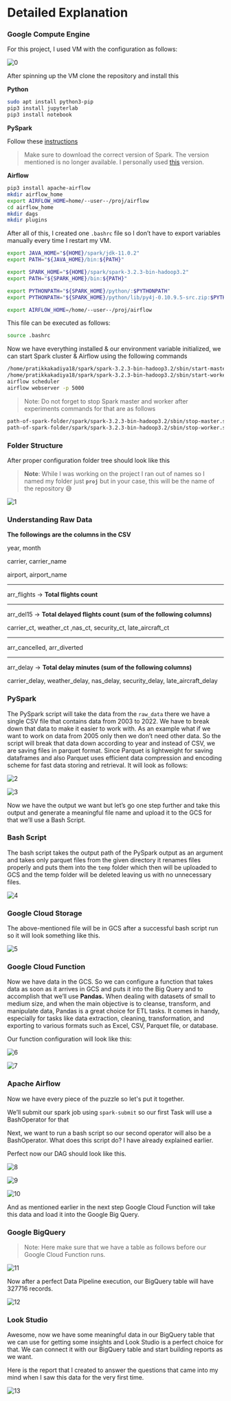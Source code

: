 # Detailed Explanation

### Google Compute Engine

For this project, I used VM with the configuration as follows:

![0](https://github.com/pratik-18/Airline-Delay-Analysis/blob/main/images/0.png)

After spinning up the VM clone the repository and install this

**Python**

```bash
sudo apt install python3-pip
pip3 install jupyterlab
pip3 install notebook
```

**PySpark**

Follow these [instructions](https://github.com/DataTalksClub/data-engineering-zoomcamp/blob/main/week_5_batch_processing/setup/linux.md)

> Make sure to download the correct version of Spark. The version mentioned is no longer available. I personally used [this](https://dlcdn.apache.org/spark/spark-3.3.2/spark-3.3.2-bin-hadoop3.tgz) version.
> 

**Airflow**

```bash
pip3 install apache-airflow
mkdir airflow_home
export AIRFLOW_HOME=home/--user--/proj/airflow
cd airflow_home
mkdir dags
mkdir plugins
```

After all of this, I created one `.bashrc` file so I don’t have to export variables manually every time I restart my VM.

```bash
export JAVA_HOME="${HOME}/spark/jdk-11.0.2"
export PATH="${JAVA_HOME}/bin:${PATH}"

export SPARK_HOME="${HOME}/spark/spark-3.2.3-bin-hadoop3.2"
export PATH="${SPARK_HOME}/bin:${PATH}"

export PYTHONPATH="${SPARK_HOME}/python/:$PYTHONPATH"
export PYTHONPATH="${SPARK_HOME}/python/lib/py4j-0.10.9.5-src.zip:$PYTHONPATH"

export AIRFLOW_HOME=/home/--user--/proj/airflow
```

This file can be executed as follows:

```bash
source .bashrc
```

Now we have everything installed  & our environment variable initialized, we can start Spark cluster & Airflow using the following commands

 

```bash
/home/pratikkakadiya18/spark/spark-3.2.3-bin-hadoop3.2/sbin/start-master.sh
/home/pratikkakadiya18/spark/spark-3.2.3-bin-hadoop3.2/sbin/start-worker.sh --master url--
airflow scheduler
airflow webserver -p 5000
```

> Note: Do not forget to stop Spark master and worker after experiments commands for that are as follows
> 

```bash
path-of-spark-folder/spark/spark-3.2.3-bin-hadoop3.2/sbin/stop-master.sh
path-of-spark-folder/spark/spark-3.2.3-bin-hadoop3.2/sbin/stop-worker.sh
```

### Folder Structure

After proper configuration folder tree should look like this

> **Note**: While I was working on the project I ran out of names so I named my folder just **`proj`** but in your case, this will be the name of the repository 😅
> 

![1](https://github.com/pratik-18/Airline-Delay-Analysis/blob/main/images/1.png)

### **Understanding Raw Data**

**The followings are the columns in the CSV**

year, month

carrier, carrier_name

airport, airport_name

---

arr_flights → **Total flights count**

---

arr_del15 → **Total delayed flights count (sum of the following columns)**

carrier_ct, weather_ct ,nas_ct, security_ct, late_aircraft_ct

---

arr_cancelled, arr_diverted

---

arr_delay → **Total delay minutes (sum of the following columns)**

carrier_delay, weather_delay, nas_delay, security_delay, late_aircraft_delay

### PySpark

The  PySpark script will take the data from the `raw_data`  there we have a single CSV file that contains data from 2003 to 2022. We have to break down that data to make it easier to work with. As an example what if we want to work on data from 2005 only then we don’t need other data. So the script will break that data down according to year and instead of CSV, we are saving files in parquet format. Since Parquet is lightweight for saving dataframes and also Parquet uses efficient data compression and encoding scheme for fast data storing and retrieval. It will look as follows:

![2](https://github.com/pratik-18/Airline-Delay-Analysis/blob/main/images/2.png)

![3](https://github.com/pratik-18/Airline-Delay-Analysis/blob/main/images/3.png)

Now we have the output we want but let’s go one step further and take this output and generate a meaningful file name and upload it to the GCS for that we’ll use a Bash Script.

### Bash Script

The bash script takes the output path of the PySpark output as an argument and takes only parquet files from the given directory it renames files properly and puts them into the `temp` folder which then will be uploaded to GCS and the temp folder will be deleted leaving us with no unnecessary files.

![4](https://github.com/pratik-18/Airline-Delay-Analysis/blob/main/images/4.png)

### Google Cloud Storage

The above-mentioned file will be in GCS after a successful bash script run so it will look something like this.

![5](https://github.com/pratik-18/Airline-Delay-Analysis/blob/main/images/5.png)

### Google Cloud Function

Now we have data in the GCS. So we can configure a function that takes data as soon as it arrives in GCS and puts it into the Big Query and to accomplish that we’ll use **Pandas.** When dealing with datasets of small to medium size, and when the main objective is to cleanse, transform, and manipulate data, Pandas is a great choice for ETL tasks. It comes in handy, especially for tasks like data extraction, cleaning, transformation, and exporting to various formats such as Excel, CSV, Parquet file, or database.

Our function configuration will look like this:

![6](https://github.com/pratik-18/Airline-Delay-Analysis/blob/main/images/6.png)

![7](https://github.com/pratik-18/Airline-Delay-Analysis/blob/main/images/7.png)

### **Apache Airflow**

Now we have every piece of the puzzle so let's put it together.

We’ll submit our spark job using `spark-submit` so our first Task will use a BashOperator for that

Next, we want to run a bash script so our second operator will also be a BashOperator. What does this script do? I have already explained earlier.

Perfect now our DAG should look like this.

![8](https://github.com/pratik-18/Airline-Delay-Analysis/blob/main/images/8.png)

![9](https://github.com/pratik-18/Airline-Delay-Analysis/blob/main/images/9.png)

![10](https://github.com/pratik-18/Airline-Delay-Analysis/blob/main/images/10.png)

And as mentioned earlier in the next step Google Cloud Function will take this data and load it into the Google Big Query.

### Google BigQuery

> Note: Here make sure that we have a table as follows before our Google Cloud Function runs.
> 

![11](https://github.com/pratik-18/Airline-Delay-Analysis/blob/main/images/11.png)

Now after a perfect Data Pipeline execution, our BigQuery table will have 327716 records.

![12](https://github.com/pratik-18/Airline-Delay-Analysis/blob/main/images/12.png)

### **Look Studio**

Awesome, now we have some meaningful data in our BigQuery table that we can use for getting some insights and Look Studio is a perfect choice for that. We can connect it with our BigQuery table and start building reports as we want.

Here is the report that I created to answer the questions that came into my mind when I saw this data for the very first time.

![13](https://github.com/pratik-18/Airline-Delay-Analysis/blob/main/images/13.jpeg)
